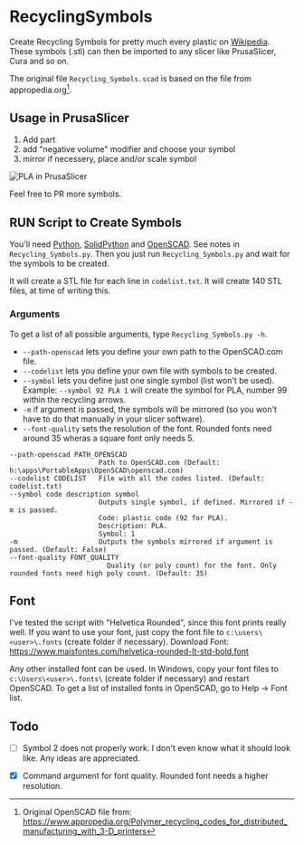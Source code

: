 # RecyclingSymbols

Create Recycling Symbols for pretty much every plastic on [Wikipedia](https://en.wikipedia.org/wiki/Recycling_codes#List_of_Chinese_codes_for_plastics_products).
These symbols (.stl) can then be imported to any slicer like PrusaSlicer, Cura and so on.


The original file `Recycling_Symbols.scad` is based on the file from appropedia.org[^1].


## Usage in PrusaSlicer
1. Add part
2. add "negative volume" modifier and choose your symbol
3. mirror if necessery, place and/or scale symbol

![PLA in PrusaSlicer](https://user-images.githubusercontent.com/10420187/150867363-8e9251c6-2c51-4817-9e8b-ec53f0d764ea.png)



Feel free to PR more symbols.

## RUN Script to Create Symbols
You'll need [Python](https://www.python.org/), [SolidPython](https://github.com/SolidCode/SolidPython) and [OpenSCAD](https://openscad.org/). See notes in `Recycling_Symbols.py`.
Then you just run `Recycling_Symbols.py` and wait for the symbols to be created.

It will create a STL file for each line in `codelist.txt`. It will create 140 STL files, at time of writing this.


### Arguments
To get a list of all possible arguments, type `Recycling_Symbols.py -h`.

* `--path-openscad` lets you define your own path to the OpenSCAD.com file.
* `--codelist` lets you define your own file with symbols to be created.
* `--symbol` lets you define just one single symbol (list won't be used). Example: `--symbol 92 PLA 1` will create the symbol for PLA, number 99 within the recycling arrows.
* `-m` if argument is passed, the symbols will be mirrored (so you won't have to do that manually in your slicer software).
* `--font-quality` sets the resolution of the font. Rounded fonts need around 35 wheras a square font only needs 5.

```
--path-openscad PATH_OPENSCAD
                      Path to OpenSCAD.com (Default: h:\apps\PortableApps\OpenSCAD\openscad.com)
--codelist CODELIST   File with all the codes listed. (Default: codelist.txt)
--symbol code description symbol
                      Outputs single symbol, if defined. Mirrored if -m is passed. 
                      Code: plastic code (92 for PLA).
                      Description: PLA. 
                      Symbol: 1
-m                    Outputs the symbols mirrored if argument is passed. (Default: False)
--font-quality FONT_QUALITY
                        Quality (or poly count) for the font. Only rounded fonts need high poly count. (Default: 35)
```


## Font
I've tested the script with "Helvetica Rounded", since this font prints really well.
If you want to use your font, just copy the font file to `c:\users\<user>\.fonts` (create folder if necessary).
Download Font: https://www.maisfontes.com/helvetica-rounded-lt-std-bold.font

Any other installed font can be used.
In Windows, copy your font files to `c:\Users\<user>\.fonts\` (create folder if necessary) and restart OpenSCAD. To get a list of installed fonts in OpenSCAD, go to Help -> Font list.


## Todo
- [ ] Symbol 2 does not properly work. I don't even know what it should look like. Any ideas are appreciated.
- [x] Command argument for font quality. Rounded font needs a higher resolution.



[^1]: Original OpenSCAD file from: https://www.appropedia.org/Polymer_recycling_codes_for_distributed_manufacturing_with_3-D_printers
